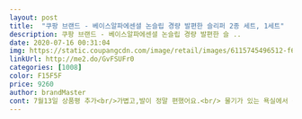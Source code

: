 ```yaml
---
layout: post 
title:  "쿠팡 브랜드 - 베이스알파에센셜 논슬립 경량 발편한 슬리퍼 2종 세트, 1세트" 
description: 쿠팡 브랜드 - 베이스알파에센셜 논슬립 경량 발편한 슬 ..
date: 2020-07-16 00:31:04 
img: https://static.coupangcdn.com/image/retail/images/6115745496512-f6a7600d-0338-466b-93ab-8d5e4c2778a0.jpg 
linkUrl: http://me2.do/GvFSUFr0 
categories: [1008] 
color: F15F5F 
price: 9260 
author: brandMaster 
cont: 7월13일 상품평 추가<br/>가볍고,발이 정말 편했어요.<br/> 물기가 있는 욕실에서 신어도<br/>그냥 나오면 좀 걸려요ㅠ<br/>그리구 제가 사고나서 상품평 지금 싹다봤는데 이 슬리퍼 평이 왜좋은지 모르겠어요 슬리퍼가 미끄러운정도가 좀 있는편이거든요,,<br/>남성분들 사이즈에도 알맞을 것 같아서 가족용으로 사용하시면 좋을 것 같네요<br/>다용도로 사용하기 좋은것 같아요!<br/>다음엔 쓰고버린 미키 슬리퍼로 다시 사야지ㅠㅠ<br/>물기가 빨리 빠져서, 건조가 쉽고,<br/>물기제거도 금방 잘 되고 좋았어요 ㅎㅎ<br/>물빠짐이 너무 오래걸려요 전에 산건 한시간이면 다 물기 빠져있었는데 요건 너무 물이 안빠져요 두께감은 좋은데 ㅠㅠ<br/>미끄럽지 않고 ㅎㅎ! 너무 좋네요!!!!<br/>사고나서 슬리퍼 상세페이지보니깐 물빠짐이 빠르다는데<br/>사용 이틀짼데 그냥그래요<br/>사진은 받자마자 찍은거구요 써보면 아실거에요 얼마나 물빠짐이 느린지,,,<br/>샤워할때 조심조심합니다 넘어질까봐요<br/> 
---
```

 